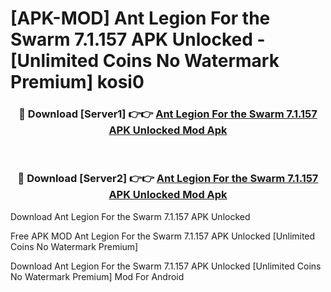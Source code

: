 # [APK-MOD] Ant Legion  For the Swarm 7.1.157 APK Unlocked - [Unlimited Coins No Watermark Premium] kosi0



<div align="center">
<h3>🔴 Download [Server1] 👉👉 <a href="https://momento.my/?title=Ant_Legion__For_the_Swarm_7.1.157_APK_Unlocked">Ant Legion  For the Swarm 7.1.157 APK Unlocked Mod Apk</a></h3><br>

<h3>🔴 Download [Server2] 👉👉 <a href="https://momento.my/?title=Ant_Legion__For_the_Swarm_7.1.157_APK_Unlocked">Ant Legion  For the Swarm 7.1.157 APK Unlocked Mod Apk</a></h3>
</div>



Download Ant Legion  For the Swarm 7.1.157 APK Unlocked 

Free APK MOD Ant Legion  For the Swarm 7.1.157 APK Unlocked [Unlimited Coins No Watermark Premium]

Download Ant Legion  For the Swarm 7.1.157 APK Unlocked [Unlimited Coins No Watermark Premium] Mod For Android
